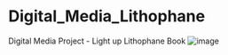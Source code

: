 # Digital_Media_Lithophane
Digital Media Project - Light up Lithophane Book
![image](https://user-images.githubusercontent.com/91026445/168062780-f1f28e42-916c-4888-9d72-e3aaba061a50.png)

